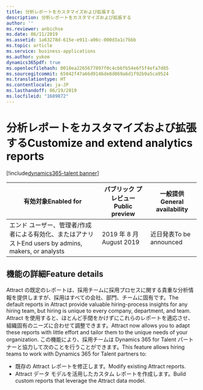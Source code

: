 ```yaml
---
title: 分析レポートをカスタマイズおよび拡張する
description: 分析レポートをカスタマイズおよび拡張する
author: ''
ms.reviewer: anbichse
ms.date: 06/11/2019
ms.assetid: 1a63278d-615e-e911-a96c-000d3a1c7bbb
ms.topic: article
ms.service: business-applications
ms.author: yukom
dynamics365pdf: true
ms.openlocfilehash: 0018ea2265677097f0c4cb6fb54e6f5f4efa7d85
ms.sourcegitcommit: 65042f47a66d9146de8d869a6d1f92b9a5ca9524
ms.translationtype: HT
ms.contentlocale: ja-JP
ms.lasthandoff: 06/19/2019
ms.locfileid: "1689872"
---
```

# <a name="customize-and-extend-analytics-reports"></a><span data-ttu-id="ec14f-103">分析レポートをカスタマイズおよび拡張する</span><span class="sxs-lookup"><span data-stu-id="ec14f-103">Customize and extend analytics reports</span></span>
[!include[dynamics365-talent banner](../includes/dynamics365-talent.md)]

| <span data-ttu-id="ec14f-104">有効対象</span><span class="sxs-lookup"><span data-stu-id="ec14f-104">Enabled for</span></span>    |  <span data-ttu-id="ec14f-105">パブリック プレビュー</span><span class="sxs-lookup"><span data-stu-id="ec14f-105">Public preview</span></span> | <span data-ttu-id="ec14f-106">一般提供</span><span class="sxs-lookup"><span data-stu-id="ec14f-106">General availability</span></span> | 
| ---------- | ---------- |---------- |
|<span data-ttu-id="ec14f-107">エンド ユーザー、管理者/作成者による有効化、またはアナリスト</span><span class="sxs-lookup"><span data-stu-id="ec14f-107">End users by admins, makers, or analysts</span></span>|<span data-ttu-id="ec14f-108">2019 年 8 月</span><span class="sxs-lookup"><span data-stu-id="ec14f-108">August 2019</span></span>| <span data-ttu-id="ec14f-109">近日発表</span><span class="sxs-lookup"><span data-stu-id="ec14f-109">To be announced</span></span>|






## <a name="feature-details"></a><span data-ttu-id="ec14f-110">機能の詳細</span><span class="sxs-lookup"><span data-stu-id="ec14f-110">Feature details</span></span>
<!--feature detail start -->
<span data-ttu-id="ec14f-111">Attract の既定のレポートは、採用チームに採用プロセスに関する貴重な分析情報を提供しますが、採用はすべての会社、部門、チームに固有です。</span><span class="sxs-lookup"><span data-stu-id="ec14f-111">The default reports in Attract provide valuable hiring-process insights for any hiring team, but hiring is unique to every company, department, and team.</span></span> <span data-ttu-id="ec14f-112">Attract を使用すると、ほとんど手間をかけずにこれらのレポートを適応させ、組織固有のニーズに合わせて調整できます。</span><span class="sxs-lookup"><span data-stu-id="ec14f-112">Attract now allows you to adapt these reports with little effort and tailor them to the unique needs of your organization.</span></span> <span data-ttu-id="ec14f-113">この機能により、採用チームは Dynamics 365 for Talent パートナーと協力して次のことを行うことができます。</span><span class="sxs-lookup"><span data-stu-id="ec14f-113">This feature allows hiring teams to work with Dynamics 365 for Talent partners to:</span></span>

-  <span data-ttu-id="ec14f-114">既存の Attract レポートを修正します。</span><span class="sxs-lookup"><span data-stu-id="ec14f-114">Modify existing Attract reports.</span></span>
-  <span data-ttu-id="ec14f-115">Attract データ モデルを活用したカスタム レポートを作成します。</span><span class="sxs-lookup"><span data-stu-id="ec14f-115">Build custom reports that leverage the Attract data model.</span></span>
<!--feature detail end -->










